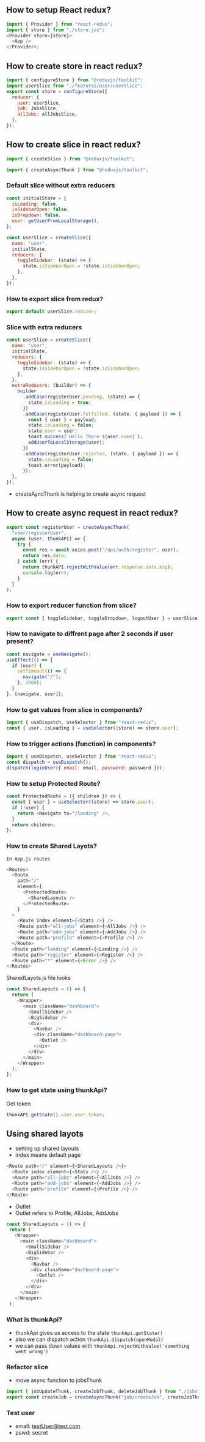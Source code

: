 ## How to setup React redux?

```js
import { Provider } from "react-redux";
import { store } from "./store.jsx";
<Provider store={store}>
  <App />
</Provider>;
```

## How to create store in react redux?

```js
import { configureStore } from "@reduxjs/toolkit";
import userSlice from "./features/user/userSlice";
export const store = configureStore({
  reducer: {
    user: userSlice,
    job: JobsSlice,
    allJobs: allJobsSlice,
  },
});
```

## How to create slice in react redux?

```js
import { createSlice } from "@reduxjs/toolkit";

import { createAsyncThunk } from "@reduxjs/toolkit";
```

### Default slice without extra reducers

```js
const initialState = {
  isLoading: false,
  isSidebarOpen: false,
  isDropdown: false,
  user: getUserFromLocalStorage(),
};
```

```js
const userSlice = createSlice({
  name: "user",
  initialState,
  reducers: {
    toggleSidebar: (state) => {
      state.isSidebarOpen = !state.isSidebarOpen;
    },
  },
});
```

### How to export slice from redux?

```js
export default userSlice.reducer;
```

### Slice with extra reducers

```js
const userSlice = createSlice({
  name: "user",
  initialState,
  reducers: {
    toggleSidebar: (state) => {
      state.isSidebarOpen = !state.isSidebarOpen;
    },
  },
  extraReducers: (builder) => {
    builder
      .addCase(registerUser.pending, (state) => {
        state.isLoading = true;
      })
      .addCase(registerUser.fulfilled, (state, { payload }) => {
        const { user } = payload;
        state.isLoading = false;
        state.user = user;
        toast.success(`Hello There ${user.name}`);
        addUserToLocalStorage(user);
      })
      .addCase(registerUser.rejected, (state, { payload }) => {
        state.isLoading = false;
        toast.error(payload);
      });
  },
});
```

- createAyncThunk is helping to create async request

## How to create async request in react redux?

```js
export const registerUser = createAsyncThunk(
  "user/registerUser",
  async (user, thunkAPI) => {
    try {
      const res = await axios.post("/api/auth/register", user);
      return res.data;
    } catch (err) {
      return thunkAPI.rejectWithValue(err.response.data.msg);
      console.log(err);
    }
  }
);
```

### How to export reducer function from slice?

```js
export const { toggleSidebar, toggleDropdown, logoutUser } = userSlice.actions;
```

### How to navigate to diffrent page after 2 seconds if user present?

```js
const navigate = useNavigate();
useEffect(() => {
  if (user) {
    setTimeout(() => {
      navigate("/");
    }, 2000);
  }
}, [navigate, user]);
```

### How to get values from slice in components?

```js
import { useDispatch, useSelector } from "react-redux";
const { user, isLoading } = useSelector((store) => store.user);
```

### How to trigger actions (function) in components?

```js
import { useDispatch, useSelector } from "react-redux";
const dispatch = useDispatch();
dispatch(loginUser({ email: email, password: password }));
```

### How to setup Protected Route?

```js
const ProtectedRoute = ({ children }) => {
  const { user } = useSelector((store) => store.user);
  if (!user) {
    return <Navigate to="/landing" />;
  }
  return children;
};
```

### How to create Shared Layots?

    In App.js routes

```js
<Routes>
  <Route
    path="/"
    element={
      <ProtectedRoute>
        <SharedLayouts />
      </ProtectedRoute>
    }
  >
    <Route index element={<Stats />} />
    <Route path="all-jobs" element={<AllJobs />} />
    <Route path="add-jobs" element={<AddJobs />} />
    <Route path="profile" element={<Profile />} />
  </Route>
  <Route path="landing" element={<Landing />} />
  <Route path="register" element={<Register />} />
  <Route path="*" element={<Error />} />
</Routes>
```

SharedLayots.js file looks

```js
const SharedLayouts = () => {
  return (
    <Wrapper>
      <main className="dashboard">
        <SmallSidebar />
        <BigSidebar />
        <div>
          <Navbar />
          <div className="dashboard-page">
            <Outlet />
          </div>
        </div>
      </main>
    </Wrapper>
  );
};
```

### How to get state using thunkApi?

Get token

```js
thunkAPI.getState().user.user.token;
```

## Using shared layots

- setting up shared layouts
- index means default page

```js
<Route path="/" element={<SharedLayouts />}>
  <Route index element={<Stats />} />
  <Route path="all-jobs" element={<AllJobs />} />
  <Route path="add-jobs" element={<AddJobs />} />
  <Route path="profile" element={<Profile />} />
</Route>
```

- Outlet
- Outlet refers to Profile, AllJobs, AddJobs

```js
const SharedLayouts = () => {
 return (
   <Wrapper>
     <main className="dashboard">
       <SmallSidebar />
       <BigSidebar />
       <div>
         <Navbar />
         <div className="dashboard-page">
           <Outlet />
         </div>
       </div>
     </main>
   </Wrapper>
 );
```

### What is thunkApi?

- thunkApi gives us access to the state `thunkApi.getState()`
- also we can dispatch action `thunkApi.dispatch(openModal)`
- we can pass down values with `thunkApi.rejectWithValue('something went wrong')`

### Refactor slice

- move async function to jobsThunk

```js
import { jobUpdateThunk, createJobThunk, deleteJobThunk } from "./jobsThunk";
export const createJob = createAsyncThunk("job/createJob", createJobThunk);
```

### Test user

- email: testUser@test.com
- pswd: secret
